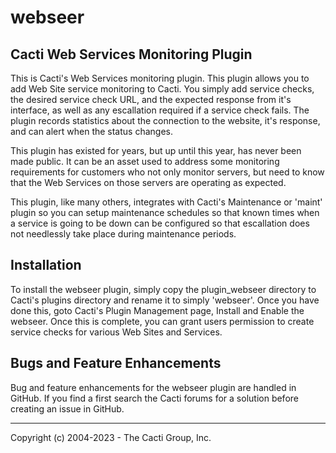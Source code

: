 # webseer

## Cacti Web Services Monitoring Plugin

This is Cacti's Web Services monitoring plugin. This plugin allows you to add
Web Site service monitoring to Cacti. You simply add service checks, the desired
service check URL, and the expected response from it's interface, as well as any
escallation required if a service check fails. The plugin records statistics
about the connection to the website, it's response, and can alert when the
status changes.

This plugin has existed for years, but up until this year, has never been made
public. It can be an asset used to address some monitoring requirements for
customers who not only monitor servers, but need to know that the Web Services
on those servers are operating as expected.

This plugin, like many others, integrates with Cacti's Maintenance or 'maint'
plugin so you can setup maintenance schedules so that known times when a service
is going to be down can be configured so that escallation does not needlessly
take place during maintenance periods.

## Installation

To install the webseer plugin, simply copy the plugin_webseer directory to
Cacti's plugins directory and rename it to simply 'webseer'. Once you have done
this, goto Cacti's Plugin Management page, Install and Enable the webseer. Once
this is complete, you can grant users permission to create service checks for
various Web Sites and Services.

## Bugs and Feature Enhancements

Bug and feature enhancements for the webseer plugin are handled in GitHub. If
you find a first search the Cacti forums for a solution before creating an issue
in GitHub.

-----------------------------------------------
Copyright (c) 2004-2023 - The Cacti Group, Inc.

